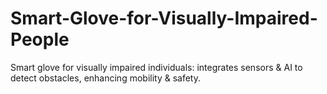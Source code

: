 # Smart-Glove-for-Visually-Impaired-People
Smart glove for visually impaired individuals: integrates sensors &amp; AI to detect obstacles, enhancing mobility &amp; safety.
